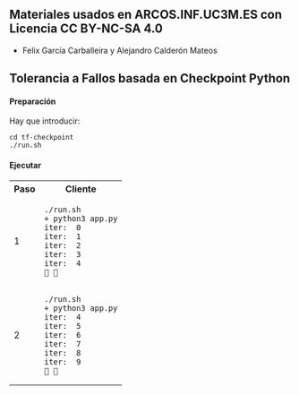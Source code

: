 
## Materiales usados en ARCOS.INF.UC3M.ES con Licencia CC BY-NC-SA 4.0
  * Felix García Carballeira y Alejandro Calderón Mateos

## Tolerancia a Fallos basada en Checkpoint Python

#### Preparación

Hay que introducir:
```
cd tf-checkpoint
./run.sh
```


#### Ejecutar

<html>
<table>
<tr><th>Paso</th><th>Cliente</th></tr>

<tr>
<td>1</td>
<td>

```
./run.sh
+ python3 app.py
iter:  0
iter:  1
iter:  2
iter:  3
iter:  4
🧨 🧨
```

</td>
</tr>

<tr>
<td>2</td>
<td>

```
./run.sh
+ python3 app.py
iter:  4
iter:  5
iter:  6
iter:  7
iter:  8
iter:  9
🧨 🧨
```

</td>
</tr>

</table>
</html>


